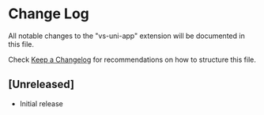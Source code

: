 # Change Log

All notable changes to the "vs-uni-app" extension will be documented in this file.

Check [Keep a Changelog](http://keepachangelog.com/) for recommendations on how to structure this file.

## [Unreleased]

- Initial release